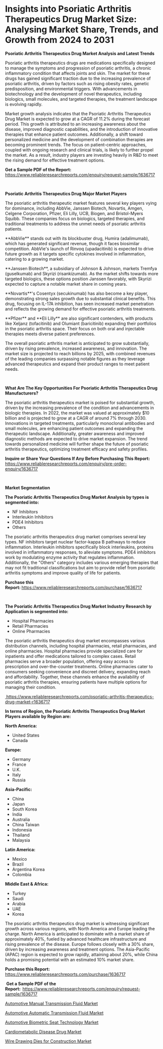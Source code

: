 <p><h1>Insights into Psoriatic Arthritis Therapeutics Drug Market Size: Analysing Market Share, Trends, and Growth from 2024 to 2031</h1></p><p><strong>Psoriatic Arthritis Therapeutics Drug Market Analysis and Latest Trends</strong></p>
<p><p>Psoriatic arthritis therapeutics drugs are medications specifically designed to manage the symptoms and progression of psoriatic arthritis, a chronic inflammatory condition that affects joints and skin. The market for these drugs has gained significant traction due to the increasing prevalence of psoriatic arthritis, driven by factors such as rising obesity rates, genetic predisposition, and environmental triggers. With advancements in biotechnology and the development of novel therapeutics, including biologics, small molecules, and targeted therapies, the treatment landscape is evolving rapidly.</p><p>Market growth analysis indicates that the Psoriatic Arthritis Therapeutics Drug Market is expected to grow at a CAGR of 11.2% during the forecast period. This growth is attributed to an increasing awareness about the disease, improved diagnostic capabilities, and the introduction of innovative therapies that enhance patient outcomes. Additionally, a shift toward personalized medicine and the development of combination therapies are becoming prominent trends. The focus on patient-centric approaches, coupled with ongoing research and clinical trials, is likely to further propel the market. As a result, industry players are investing heavily in R&D to meet the rising demand for effective treatment options. </p></p>
<p><strong>Get a Sample PDF of the Report:&nbsp;</strong> <a href="https://www.reliableresearchreports.com/enquiry/request-sample/1636717?utm_campaign=28&utm_medium=2&utm_source=Github&utm_content=ia&utm_term=07122024&utm_id=psoriatic-arthritis-therapeutics-drug">https://www.reliableresearchreports.com/enquiry/request-sample/1636717</a></p>
<p>&nbsp;</p>
<p><strong>Psoriatic Arthritis Therapeutics Drug Major Market Players</strong></p>
<p><p>The psoriatic arthritis therapeutic market features several key players vying for dominance, including AbbVie, Janssen Biotech, Novartis, Amgen, Celgene Corporation, Pfizer, Eli Lilly, UCB, Biogen, and Bristol-Myers Squibb. These companies focus on biologics, targeted therapies, and traditional treatments to address the unmet needs of psoriatic arthritis patients.</p><p>**AbbVie** stands out with its blockbuster drug, Humira (adalimumab), which has generated significant revenue, though it faces biosimilar competition. AbbVie's launch of Rinvoq (upadacitinib) is expected to drive future growth as it targets specific cytokines involved in inflammation, catering to a growing market. </p><p>**Janssen Biotech**, a subsidiary of Johnson & Johnson, markets Tremfya (guselkumab) and Skyrizi (risankizumab). As the market shifts towards more targeted biologics, these options position Janssen favorably, with Skyrizi expected to capture a notable market share in coming years.</p><p>**Novartis**'s Cosentyx (secukinumab) has also become a key player, demonstrating strong sales growth due to substantial clinical benefits. This drug, focusing on IL-17A inhibition, has seen increased market penetration and reflects the growing demand for effective psoriatic arthritis treatments.</p><p>**Pfizer** and **Eli Lilly** are also significant contenders, with products like Xeljanz (tofacitinib) and Olumiant (baricitinib) expanding their portfolios in the psoriatic arthritis space. Their focus on both oral and injectable therapies meets diverse patient preferences.</p><p>The overall psoriatic arthritis market is anticipated to grow substantially, driven by rising prevalence, increased awareness, and innovation. The market size is projected to reach billions by 2025, with combined revenues of the leading companies surpassing notable figures as they leverage advanced therapeutics and expand their product ranges to meet patient needs.</p></p>
<p>&nbsp;</p>
<p><strong>What Are The Key Opportunities For Psoriatic Arthritis Therapeutics Drug Manufacturers?</strong></p>
<p><p>The psoriatic arthritis therapeutics market is poised for substantial growth, driven by the increasing prevalence of the condition and advancements in biologic therapies. In 2022, the market was valued at approximately $10 billion and is projected to grow at a CAGR of around 7% through 2030. Innovations in targeted treatments, particularly monoclonal antibodies and small molecules, are enhancing patient outcomes and expanding the therapeutic landscape. Additionally, greater awareness and improved diagnostic methods are expected to drive market expansion. The trend towards personalized medicine will further shape the future of psoriatic arthritis therapeutics, optimizing treatment efficacy and safety profiles.</p></p>
<p><strong>Inquire or Share Your Questions If Any Before Purchasing This Report:</strong> <a href="https://www.reliableresearchreports.com/enquiry/pre-order-enquiry/1636717?utm_campaign=28&utm_medium=2&utm_source=Github&utm_content=ia&utm_term=07122024&utm_id=psoriatic-arthritis-therapeutics-drug">https://www.reliableresearchreports.com/enquiry/pre-order-enquiry/1636717</a></p>
<p>&nbsp;</p>
<p><strong>Market Segmentation</strong></p>
<p><strong>The Psoriatic Arthritis Therapeutics Drug Market Analysis by types is segmented into:</strong></p>
<p><ul><li>NF Inhibitors</li><li>Interleukin Inhibitors</li><li>PDE4 Inhibitors</li><li>Others</li></ul></p>
<p><p>The psoriatic arthritis therapeutics drug market comprises several key types. NF inhibitors target nuclear factor-kappa B pathways to reduce inflammation. Interleukin inhibitors specifically block interleukins, proteins involved in inflammatory responses, to alleviate symptoms. PDE4 inhibitors work by modulating enzyme activity that regulates inflammation. Additionally, the "Others" category includes various emerging therapies that may not fit traditional classifications but aim to provide relief from psoriatic arthritis symptoms and improve quality of life for patients.</p></p>
<p><strong>Purchase this Report:&nbsp;</strong><a href="https://www.reliableresearchreports.com/purchase/1636717?utm_campaign=28&utm_medium=2&utm_source=Github&utm_content=ia&utm_term=07122024&utm_id=psoriatic-arthritis-therapeutics-drug">https://www.reliableresearchreports.com/purchase/1636717</a></p>
<p>&nbsp;</p>
<p><strong>The Psoriatic Arthritis Therapeutics Drug Market Industry Research by Application is segmented into:</strong></p>
<p><ul><li>Hospital Pharmacies</li><li>Retail Pharmacies</li><li>Online Pharmacies</li></ul></p>
<p><p>The psoriatic arthritis therapeutics drug market encompasses various distribution channels, including hospital pharmacies, retail pharmacies, and online pharmacies. Hospital pharmacies provide specialized care for inpatients and offer medications tailored to complex cases. Retail pharmacies serve a broader population, offering easy access to prescription and over-the-counter treatments. Online pharmacies cater to consumers seeking convenience and discreet delivery, expanding reach and affordability. Together, these channels enhance the availability of psoriatic arthritis therapies, ensuring patients have multiple options for managing their condition.</p></p>
<p><a href="https://www.reliableresearchreports.com/psoriatic-arthritis-therapeutics-drug-market-r1636717?utm_campaign=28&utm_medium=2&utm_source=Github&utm_content=ia&utm_term=07122024&utm_id=psoriatic-arthritis-therapeutics-drug">&nbsp;https://www.reliableresearchreports.com/psoriatic-arthritis-therapeutics-drug-market-r1636717</a></p>
<p><strong>In terms of Region, the Psoriatic Arthritis Therapeutics Drug Market Players available by Region are:</strong></p>
<p>
    <p> <strong> North America: </strong>
        <ul>
            <li>United States</li>
            <li>Canada</li>
        </ul>
        </p> 
    <p> <strong> Europe: </strong>
        <ul>
            <li>Germany</li>
            <li>France</li>
            <li>U.K.</li>
            <li>Italy</li>
            <li>Russia</li>
        </ul>
        </p> 
    <p> <strong> Asia-Pacific: </strong>
        <ul>
            <li>China</li>
            <li>Japan</li>
            <li>South Korea</li>
            <li>India</li>
            <li>Australia</li>
            <li>China Taiwan</li>
            <li>Indonesia</li>
            <li>Thailand</li>
            <li>Malaysia</li>
        </ul>
        </p> 
    <p> <strong> Latin America: </strong>
        <ul>
            <li>Mexico</li>
            <li>Brazil</li>
            <li>Argentina Korea</li>
            <li>Colombia</li>
        </ul>
        </p> 
    <p> <strong> Middle East & Africa: </strong>
        <ul>
            <li>Turkey</li>
            <li>Saudi</li>
            <li>Arabia</li>
            <li>UAE</li>
            <li>Korea</li>
        </ul>
    </p>
    </p>
<p><p>The psoriatic arthritis therapeutics drug market is witnessing significant growth across various regions, with North America and Europe leading the charge. North America is anticipated to dominate with a market share of approximately 40%, fueled by advanced healthcare infrastructure and rising prevalence of the disease. Europe follows closely with a 30% share, driven by increasing awareness and treatment options. The Asia-Pacific (APAC) region is expected to grow rapidly, attaining about 20%, while China holds a promising potential with an estimated 10% market share.</p></p>
<p><strong>Purchase this Report: </strong><a href="https://www.reliableresearchreports.com/purchase/1636717?utm_campaign=28&utm_medium=2&utm_source=Github&utm_content=ia&utm_term=07122024&utm_id=psoriatic-arthritis-therapeutics-drug">https://www.reliableresearchreports.com/purchase/1636717</a></p>
<p>&nbsp;<strong>Get a Sample PDF of the Report:&nbsp;&nbsp;</strong><a href="https://www.reliableresearchreports.com/enquiry/request-sample/1636717?utm_campaign=28&utm_medium=2&utm_source=Github&utm_content=ia&utm_term=07122024&utm_id=psoriatic-arthritis-therapeutics-drug">https://www.reliableresearchreports.com/enquiry/request-sample/1636717</a></p>
<p><strong></strong></p>
<p><p><a href="https://github.com/delindacallegari68/Market-Research-Report-List-1/blob/main/automotive-manual-transmission-fluid-market.md?utm_campaign=28&utm_medium=2&utm_source=Github&utm_content=ia&utm_term=07122024&utm_id=psoriatic-arthritis-therapeutics-drug">Automotive Manual Transmission Fluid Market</a></p><p><a href="https://github.com/santosh758595/Market-Research-Report-List-6/blob/main/automotive-automatic-transmission-fluid-market.md?utm_campaign=28&utm_medium=2&utm_source=Github&utm_content=ia&utm_term=07122024&utm_id=psoriatic-arthritis-therapeutics-drug">Automotive Automatic Transmission Fluid Market</a></p><p><a href="https://www.linkedin.com/pulse/automotive-insight-dial-hexdf?utm_campaign=28&utm_medium=2&utm_source=Github&utm_content=ia&utm_term=07122024&utm_id=psoriatic-arthritis-therapeutics-drug">Automotive Biometric Seat Technology Market</a></p><p><a href="https://issuu.com/reportprime-2/docs/cardiometabolic-disease-drug-market-size-2030.pptx?utm_campaign=28&utm_medium=2&utm_source=Github&utm_content=ia&utm_term=07122024&utm_id=psoriatic-arthritis-therapeutics-drug">Cardiometabolic Disease Drug Market</a></p><p><a href="https://issuu.com/reportprime-2/docs/wire-drawing-dies-for-construction-market-size-203?utm_campaign=28&utm_medium=2&utm_source=Github&utm_content=ia&utm_term=07122024&utm_id=psoriatic-arthritis-therapeutics-drug">Wire Drawing Dies for Construction Market</a></p></p>